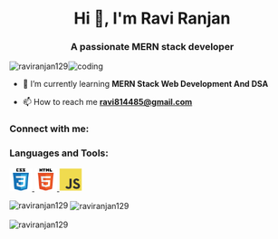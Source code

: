 <h1 align="center">Hi 👋, I'm Ravi Ranjan</h1>
<h3 align="center">A passionate MERN stack developer</h3>

<img width="400" alt="coding" align="right" src="https://media1.tenor.com/images/cd37fa49c983ac905df0016fd5b6a2ee/tenor.gif?itemid=13165216">
<p align="left"> <img src="https://komarev.com/ghpvc/?username=raviranjan129&label=Profile%20views&color=0e75b6&style=flat" alt="raviranjan129" /> </p>

- 🌱 I’m currently learning **MERN Stack Web Development And DSA**

- 📫 How to reach me **ravi814485@gmail.com**

<h3 align="left">Connect with me:</h3>
<p align="left">
</p>

<h3 align="left">Languages and Tools:</h3>
<p align="left"> <a href="https://www.w3schools.com/css/" target="_blank" rel="noreferrer"> <img src="https://raw.githubusercontent.com/devicons/devicon/master/icons/css3/css3-original-wordmark.svg" alt="css3" width="40" height="40"/> </a> <a href="https://www.w3.org/html/" target="_blank" rel="noreferrer"> <img src="https://raw.githubusercontent.com/devicons/devicon/master/icons/html5/html5-original-wordmark.svg" alt="html5" width="40" height="40"/> </a> <a href="https://developer.mozilla.org/en-US/docs/Web/JavaScript" target="_blank" rel="noreferrer"> <img src="https://raw.githubusercontent.com/devicons/devicon/master/icons/javascript/javascript-original.svg" alt="javascript" width="40" height="40"/> </a> </p>

<p><img align="left" src="https://github-readme-stats.vercel.app/api/top-langs?username=raviranjan129&show_icons=true&locale=en&layout=compact" alt="raviranjan129" /></p>

<p>&nbsp;<img align="center" src="https://github-readme-stats.vercel.app/api?username=raviranjan129&show_icons=true&locale=en" alt="raviranjan129" /></p>

<p><img align="center" src="https://github-readme-streak-stats.herokuapp.com/?user=raviranjan129&" alt="raviranjan129" /></p>
